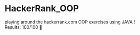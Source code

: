 # HackerRank_OOP
playing around the hackerrank.com OOP exercises using JAVA !
<br>
Results: 100/100 💯 
